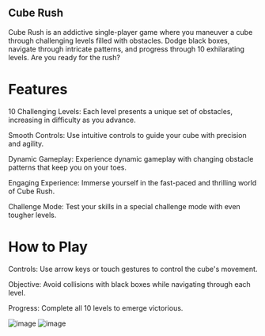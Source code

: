 ## Cube Rush
Cube Rush is an addictive single-player game where you maneuver a cube through challenging levels filled with obstacles. Dodge black boxes, navigate through intricate patterns, and progress through 10 exhilarating levels. Are you ready for the rush?

# Features
10 Challenging Levels: Each level presents a unique set of obstacles, increasing in difficulty as you advance.

Smooth Controls: Use intuitive controls to guide your cube with precision and agility.

Dynamic Gameplay: Experience dynamic gameplay with changing obstacle patterns that keep you on your toes.

Engaging Experience: Immerse yourself in the fast-paced and thrilling world of Cube Rush.

Challenge Mode: Test your skills in a special challenge mode with even tougher levels.

# How to Play
Controls: Use arrow keys or touch gestures to control the cube's movement.

Objective: Avoid collisions with black boxes while navigating through each level.

Progress: Complete all 10 levels to emerge victorious.

![image](https://github.com/kshitij1235/cubegame/assets/65331304/627e0431-9a31-4341-b851-67362ca0f2ea)
![image](https://github.com/kshitij1235/cubegame/assets/65331304/23552e60-d35e-4d14-93f8-be5da065f1bd)
